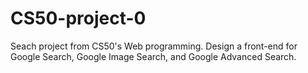 # CS50-project-0
Seach project from CS50's Web programming.
Design a front-end for Google Search, Google Image Search, and Google Advanced Search.
